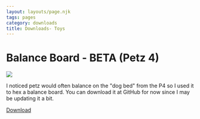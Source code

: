 ```yaml
---
layout: layouts/page.njk
tags: pages
category: downloads
title: Downloads- Toys
---
```


# Balance Board - BETA (Petz 4)
![](https://cdn.glitch.com/e8c48446-7221-44a1-aabd-d809cd1d1e34%2FCleanShot%202021-06-22%20at%2021.55.07.gif?v=1624510964980)

I noticed petz would often balance on the "dog bed" from the P4 so I used it to hex a balance board. You can download it at GitHub for now since I may be updating it a bit.

[Download](https://github.com/melissamcewen/petz-toyz)
